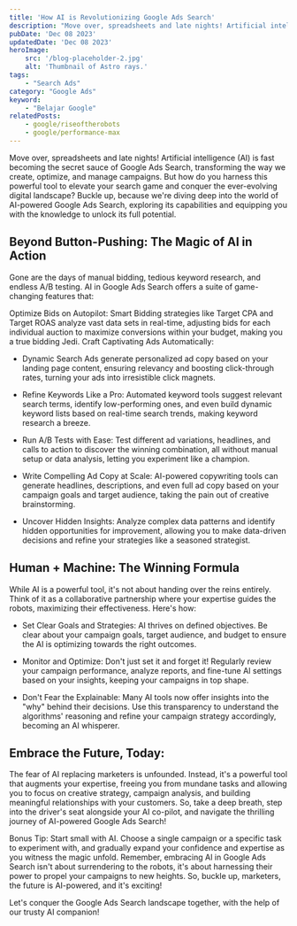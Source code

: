 ```yaml
---
title: 'How AI is Revolutionizing Google Ads Search'
description: "Move over, spreadsheets and late nights! Artificial intelligence (AI) is fast becoming the secret sauce of Google Ads Search, transforming the way we create, optimize, and manage campaigns. But how do you harness this powerful tool to elevate your search game and conquer the ever-evolving digital landscape?"
pubDate: 'Dec 08 2023'
updatedDate: 'Dec 08 2023'
heroImage: 
    src: '/blog-placeholder-2.jpg'
    alt: 'Thumbnail of Astro rays.'
tags: 
    - "Search Ads"
category: "Google Ads"
keyword: 
    - "Belajar Google"
relatedPosts:
    - google/riseoftherobots
    - google/performance-max
---
```

Move over, spreadsheets and late nights! Artificial intelligence (AI) is fast becoming the secret sauce of Google Ads Search, transforming the way we create, optimize, and manage campaigns. But how do you harness this powerful tool to elevate your search game and conquer the ever-evolving digital landscape? Buckle up, because we're diving deep into the world of AI-powered Google Ads Search, exploring its capabilities and equipping you with the knowledge to unlock its full potential.

## Beyond Button-Pushing: The Magic of AI in Action

Gone are the days of manual bidding, tedious keyword research, and endless A/B testing. AI in Google Ads Search offers a suite of game-changing features that:

Optimize Bids on Autopilot: Smart Bidding strategies like Target CPA and Target ROAS analyze vast data sets in real-time, adjusting bids for each individual auction to maximize conversions within your budget, making you a true bidding Jedi.
Craft Captivating Ads Automatically:

* Dynamic Search Ads generate personalized ad copy based on your landing page content, ensuring relevancy and boosting click-through rates, turning your ads into irresistible click magnets.

* Refine Keywords Like a Pro: Automated keyword tools suggest relevant search terms, identify low-performing ones, and even build dynamic keyword lists based on real-time search trends, making keyword research a breeze.
* Run A/B Tests with Ease: Test different ad variations, headlines, and calls to action to discover the winning combination, all without manual setup or data analysis, letting you experiment like a champion.
* Write Compelling Ad Copy at Scale: AI-powered copywriting tools can generate headlines, descriptions, and even full ad copy based on your campaign goals and target audience, taking the pain out of creative brainstorming.
* Uncover Hidden Insights: Analyze complex data patterns and identify hidden opportunities for improvement, allowing you to make data-driven decisions and refine your strategies like a seasoned strategist.

## Human + Machine: The Winning Formula

While AI is a powerful tool, it's not about handing over the reins entirely. Think of it as a collaborative partnership where your expertise guides the robots, maximizing their effectiveness. Here's how:

* Set Clear Goals and Strategies: AI thrives on defined objectives. Be clear about your campaign goals, target audience, and budget to ensure the AI is optimizing towards the right outcomes.

* Monitor and Optimize: Don't just set it and forget it! Regularly review your campaign performance, analyze reports, and fine-tune AI settings based on your insights, keeping your campaigns in top shape.

* Don't Fear the Explainable: Many AI tools now offer insights into the "why" behind their decisions. Use this transparency to understand the algorithms' reasoning and refine your campaign strategy accordingly, becoming an AI whisperer.

## Embrace the Future, Today:

The fear of AI replacing marketers is unfounded. Instead, it's a powerful tool that augments your expertise, freeing you from mundane tasks and allowing you to focus on creative strategy, campaign analysis, and building meaningful relationships with your customers. So, take a deep breath, step into the driver's seat alongside your AI co-pilot, and navigate the thrilling journey of AI-powered Google Ads Search!

Bonus Tip: Start small with AI. Choose a single campaign or a specific task to experiment with, and gradually expand your confidence and expertise as you witness the magic unfold.
Remember, embracing AI in Google Ads Search isn't about surrendering to the robots, it's about harnessing their power to propel your campaigns to new heights. So, buckle up, marketers, the future is AI-powered, and it's exciting!

Let's conquer the Google Ads Search landscape together, with the help of our trusty AI companion!



